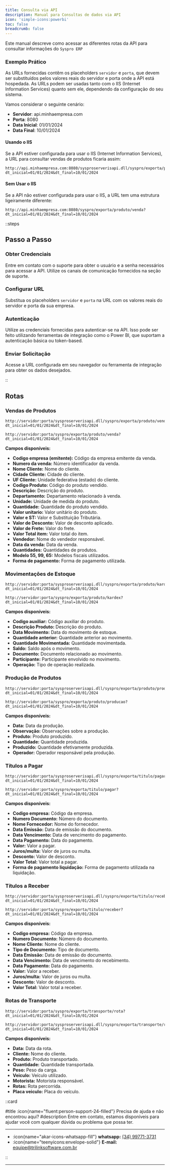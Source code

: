 ```yaml
---
title: Consulta via API
description: Manual para Consultas de dados via API
icon: 'simple-icons:powerbi'
toc: false
breadcrumb: false
---
```


Este manual descreve como acessar as diferentes rotas da API para consultar informações do `Syspro ERP`

### Exemplo Prático

As URLs fornecidas contêm os placeholders `servidor` e `porta`, que devem ser substituídos pelos valores reais do servidor e porta onde a API está hospedada. As URLs podem ser usadas tanto com o IIS (Internet Information Services) quanto sem ele, dependendo da configuração do seu sistema.

Vamos considerar o seguinte cenário:

- **Servidor**: api.minhaempresa.com
- **Porta**: 8080
- **Data Inicial**: 01/01/2024
- **Data Final**: 10/01/2024

#### Usando o IIS

Se a API estiver configurada para usar o IIS (Internet Information Services), a URL para consultar vendas de produtos ficaria assim:

```bash[URL consultar vendas usando o IIS]
http://api.minhaempresa.com:8080/sysproserverisapi.dll/syspro/exporta/produto/venda?dt_inicial=01/01/2024&dt_final=10/01/2024
```

#### Sem Usar o IIS

Se a API não estiver configurada para usar o IIS, a URL tem uma estrutura ligeiramente diferente:

```bash[URL consultar vendas]
http://api.minhaempresa.com:8080/syspro/exporta/produto/venda?dt_inicial=01/01/2024&dt_final=10/01/2024
```

::steps
## Passo a Passo

### Obter Credenciais

   Entre em contato com o suporte para obter o usuário e a senha necessários para acessar a API. Utilize os canais de comunicação fornecidos na seção de suporte.

### Configurar URL

   Substitua os placeholders `servidor` e `porta` na URL com os valores reais do servidor e porta da sua empresa.

### Autenticação

   Utilize as credenciais fornecidas para autenticar-se na API. Isso pode ser feito utilizando ferramentas de integração como o Power BI, que suportam a autenticação básica ou token-based.

### Enviar Solicitação

   Acesse a URL configurada em seu navegador ou ferramenta de integração para obter os dados desejados.

::

## Rotas

### Vendas de Produtos

```bash[URL Vendas de Produtos usando o IIS]
http://servidor:porta/sysproserverisapi.dll/syspro/exporta/produto/venda?dt_inicial=01/01/2024&dt_final=10/01/2024
```

```bash[URL Vendas de Produtos]
http://servidor:porta/syspro/exporta/produto/venda?dt_inicial=01/01/2024&dt_final=10/01/2024
```

**Campos disponíveis:**

- **Codigo empresa (emitente):** Código da empresa emitente da venda.
- **Numero da venda:** Número identificador da venda.
- **Nome Cliente:** Nome do cliente.
- **Cidade Cliente:** Cidade do cliente.
- **UF Cliente:** Unidade federativa (estado) do cliente.
- **Codigo Produto:** Código do produto vendido.
- **Descrição:** Descrição do produto.
- **Departamento:** Departamento relacionado à venda.
- **Unidade:** Unidade de medida do produto.
- **Quantidade:** Quantidade do produto vendido.
- **Valor unitario:** Valor unitário do produto.
- **Valor e ST:** Valor e Substituição Tributária.
- **Valor de Desconto:** Valor de desconto aplicado.
- **Valor de Frete:** Valor do frete.
- **Valor Total item:** Valor total do item.
- **Vendedor:** Nome do vendedor responsável.
- **Data da venda:** Data da venda.
- **Quantidades:** Quantidades de produtos.
- **Modelo 55, 99, 65:** Modelos fiscais utilizados.
- **Forma de pagamento:** Forma de pagamento utilizada.

### Movimentações de Estoque

```bash[URL Movimentações de Estoque usando o IIS]
http://servidor:porta/sysproserverisapi.dll/syspro/exporta/produto/kardex?dt_inicial=01/01/2024&dt_final=10/01/2024
```

```bash[URL Movimentações de Estoque]
http://servidor:porta/syspro/exporta/produto/kardex?dt_inicial=01/01/2024&dt_final=10/01/2024
```

**Campos disponíveis:**

- **Codigo auxiliar:** Código auxiliar do produto.
- **Descrição Produto:** Descrição do produto.
- **Data Movimento:** Data do movimento de estoque.
- **Quantidade anterior:** Quantidade anterior ao movimento.
- **Quantidade Movimentada:** Quantidade movimentada.
- **Saldo:** Saldo após o movimento.
- **Documento:** Documento relacionado ao movimento.
- **Participante:** Participante envolvido no movimento.
- **Operação:** Tipo de operação realizada.

### Produção de Produtos

```bash[URL Produção de Produtos usando o IIS]
http://servidor:porta/sysproserverisapi.dll/syspro/exporta/produto/producao?dt_inicial=01/01/2024&dt_final=10/01/2024
```

```bash[URL Produção de Produtos]
http://servidor:porta/syspro/exporta/produto/producao?dt_inicial=01/01/2024&dt_final=10/01/2024
```

**Campos disponíveis:**

- **Data:** Data da produção.
- **Observação:** Observações sobre a produção.
- **Produto:** Produto produzido.
- **Quantidade:** Quantidade produzida.
- **Produzido:** Quantidade efetivamente produzida.
- **Operador:** Operador responsável pela produção.

### Títulos a Pagar

```bash[URL Títulos a Pagar usando o IIS]
http://servidor:porta/sysproserverisapi.dll/syspro/exporta/titulo/pagar?dt_inicial=01/01/2024&dt_final=10/01/2024
```

```bash[URL Títulos a Pagar]
http://servidor:porta/syspro/exporta/titulo/pagar?dt_inicial=01/01/2024&dt_final=10/01/2024
```

**Campos disponíveis:**

- **Codigo empresa:** Código da empresa.
- **Numero Documento:** Número do documento.
- **Nome Fornecedor:** Nome do fornecedor.
- **Data Emissão:** Data de emissão do documento.
- **Data Vencimento:** Data de vencimento do pagamento.
- **Data Pagamento:** Data do pagamento.
- **Valor:** Valor a pagar.
- **Juros/multa:** Valor de juros ou multa.
- **Desconto:** Valor de desconto.
- **Valor Total:** Valor total a pagar.
- **Forma de pagamento liquidação:** Forma de pagamento utilizada na liquidação.

### Títulos a Receber

```bash[URL Títulos a Receber usando o IIS]
http://servidor:porta/sysproserverisapi.dll/syspro/exporta/titulo/receber?dt_inicial=01/01/2024&dt_final=10/01/2024
```

```bash[URL Títulos a Receber]
http://servidor:porta/syspro/exporta/titulo/receber?dt_inicial=01/01/2024&dt_final=10/01/2024
```

**Campos disponíveis:**

- **Codigo empresa:** Código da empresa.
- **Numero Documento:** Número do documento.
- **Nome Cliente:** Nome do cliente.
- **Tipo de Documento:** Tipo de documento.
- **Data Emissão:** Data de emissão do documento.
- **Data Vencimento:** Data de vencimento do recebimento.
- **Data Pagamento:** Data do pagamento.
- **Valor:** Valor a receber.
- **Juros/multa:** Valor de juros ou multa.
- **Desconto:** Valor de desconto.
- **Valor Total:** Valor total a receber.

### Rotas de Transporte

```bash[URL Rotas de Transporte usando o IIS]
http://servidor:porta/syspro/exporta/transporte/rota?dt_inicial=01/01/2024&dt_final=10/01/2024
```

```bash[URL Rotas de Transporte]
http://servidor:porta/sysproserverisapi.dll/syspro/exporta/transporte/rota?dt_inicial=01/01/2024&dt_final=10/01/2024
```

**Campos disponíveis:**

- **Data:** Data da rota.
- **Cliente:** Nome do cliente.
- **Produto:** Produto transportado.
- **Quantidade:** Quantidade transportada.
- **Peso:** Peso da carga.
- **Veiculo:** Veículo utilizado.
- **Motorista:** Motorista responsável.
- **Rotas:** Rota percorrida.
- **Placa veiculo:** Placa do veículo.

::card

#title
:icon{name="fluent:person-support-24-filled"} Precisa de ajuda e não encontrou aqui?
#description
Entre em contato, estamos disponíveis para ajudar você com qualquer dúvida ou problema que possa ter.

---

- :icon{name="akar-icons-whatsapp-fill"} **whatsapp:** [(34) 99771-3731](https://wa.me/trilinksoftware)
- :icon{name="teenyicons:envelope-solid"} **E-mail:** [equipe@trilinksoftware.com.br](mailto:equipe@trilinksoftware.com.br)

::

---
